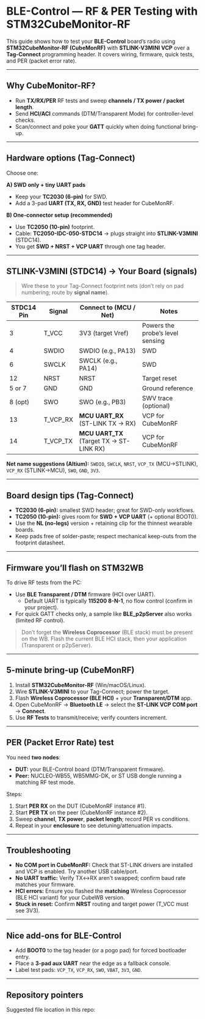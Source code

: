 # BLE-Control — RF & PER Testing with STM32CubeMonitor-RF

This guide shows how to test your **BLE-Control** board’s radio using **STM32CubeMonitor-RF (CubeMonRF)** with **STLINK-V3MINI VCP** over a **Tag-Connect** programming header. It covers wiring, firmware, quick tests, and PER (packet error rate).

---

## Why CubeMonitor-RF?
- Run **TX/RX/PER** RF tests and sweep **channels / TX power / packet length**.
- Send **HCI/ACI** commands (DTM/Transparent Mode) for controller-level checks.
- Scan/connect and poke your **GATT** quickly when doing functional bring-up.

---

## Hardware options (Tag-Connect)
Choose one:

**A) SWD only + tiny UART pads**
- Keep your **TC2030 (6-pin)** for SWD.
- Add a 3-pad **UART (TX, RX, GND)** test header for CubeMonRF.

**B) One-connector setup (recommended)**
- Use **TC2050 (10-pin)** footprint.
- Cable: **TC2050-IDC-050-STDC14** → plugs straight into **STLINK-V3MINI** (STDC14).
- You get **SWD + NRST + VCP UART** through one tag header.

---

## STLINK-V3MINI (STDC14) → Your Board (signals)
> Wire these to your Tag-Connect footprint nets (don’t rely on pad numbering; route by **signal name**).

| STDC14 Pin | Signal      | Connect to (MCU / Net)               | Notes                                     |
|------------|-------------|--------------------------------------|-------------------------------------------|
| 3          | T_VCC       | 3V3 (target Vref)                    | Powers the probe’s level sensing          |
| 4          | SWDIO       | SWDIO (e.g., PA13)                   | SWD                                       |
| 6          | SWCLK       | SWCLK (e.g., PA14)                   | SWD                                       |
| 12         | NRST        | NRST                                  | Target reset                              |
| 5 or 7     | GND         | GND                                   | Ground reference                          |
| 8 (opt)    | SWO         | SWO (e.g., PB3)                      | SWV trace (optional)                      |
| 13         | T_VCP_RX    | **MCU UART_RX** (ST-LINK TX → RX)    | VCP for CubeMonRF                         |
| 14         | T_VCP_TX    | **MCU UART_TX** (Target TX → ST-LINK RX) | VCP for CubeMonRF                      |

**Net name suggestions (Altium):** `SWDIO`, `SWCLK`, `NRST`, `VCP_TX` (MCU→STLINK), `VCP_RX` (STLINK→MCU), `SWO`, `GND`, `3V3`.

---

## Board design tips (Tag-Connect)
- **TC2030 (6-pin):** smallest SWD header; great for SWD-only workflows.
- **TC2050 (10-pin):** gives room for **SWD + VCP UART** (+ optional BOOT0).
- Use the **NL (no-legs)** version + retaining clip for the thinnest wearable boards.
- Keep pads free of solder-paste; respect mechanical keep-outs from the footprint datasheet.

---

## Firmware you’ll flash on STM32WB
To drive RF tests from the PC:
- Use **BLE Transparent / DTM** firmware (HCI over UART).  
  - Default UART is typically **115200 8-N-1**, no flow control (confirm in your project).
- For quick GATT checks only, a sample like **BLE_p2pServer** also works (limited RF control).

> Don’t forget the **Wireless Coprocessor** (BLE stack) must be present on the WB. Flash the current BLE HCI stack, then your application (Transparent or p2pServer).

---

## 5-minute bring-up (CubeMonRF)
1. Install **STM32CubeMonitor-RF** (Win/macOS/Linux).
2. Wire **STLINK-V3MINI** to your Tag-Connect; power the target.
3. Flash **Wireless Coprocessor (BLE HCI)** + your **Transparent/DTM** app.
4. Open CubeMonRF → **Bluetooth LE** → select the **ST-LINK VCP COM port** → **Connect**.
5. Use **RF Tests** to transmit/receive; verify counters increment.

---

## PER (Packet Error Rate) test
You need **two nodes**:
- **DUT:** your BLE-Control board (DTM/Transparent firmware).
- **Peer:** NUCLEO-WB55, WB5MMG-DK, or ST USB dongle running a matching RF test mode.

Steps:
1. Start **PER RX** on the DUT (CubeMonRF instance #1).
2. Start **PER TX** on the peer (CubeMonRF instance #2).
3. Sweep **channel**, **TX power**, **packet length**; record PER vs conditions.
4. Repeat in your **enclosure** to see detuning/attenuation impacts.

---

## Troubleshooting
- **No COM port in CubeMonRF:** Check that ST-LINK drivers are installed and VCP is enabled. Try another USB cable/port.
- **No UART traffic:** Verify TX↔RX aren’t swapped; confirm baud rate matches your firmware.
- **HCI errors:** Ensure you flashed the **matching** Wireless Coprocessor (BLE HCI variant) for your CubeWB version.
- **Stuck in reset:** Confirm **NRST** routing and target power (T_VCC must see 3V3).

---

## Nice add-ons for BLE-Control
- Add **BOOT0** to the tag header (or a pogo pad) for forced bootloader entry.
- Place a **3-pad aux UART** near the edge as a fallback console.
- Label test pads: `VCP_TX`, `VCP_RX`, `SWO`, `VBAT`, `3V3`, `GND`.

---

## Repository pointers
Suggested file location in this repo:
